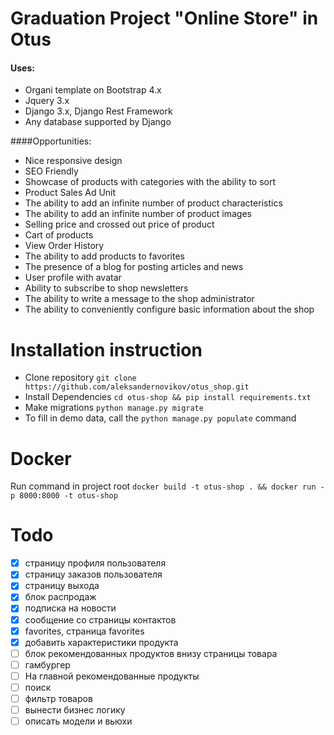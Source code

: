 # Graduation Project "Online Store" in Otus
#### Uses:
 - Organi template on Bootstrap 4.x
 - Jquery 3.x
 - Django 3.x, Django Rest Framework
 - Any database supported by Django


####Opportunities:

 - Nice responsive design 
 - SEO Friendly
 - Showcase of products with categories with the ability to sort
 - Product Sales Ad Unit
 - The ability to add an infinite number of product characteristics
 - The ability to add an infinite number of product images
 - Selling price and crossed out price of product
 - Cart of products
 - View Order History
 - The ability to add products to favorites
 - The presence of a blog for posting articles and news
 - User profile with avatar
 - Ability to subscribe to shop newsletters
 - The ability to write a message to the shop administrator
 - The ability to conveniently configure basic information about the shop
 
# Installation instruction
 - Clone repository `git clone https://github.com/aleksandernovikov/otus_shop.git`
 - Install Dependencies `cd otus-shop && pip install requirements.txt`
 - Make migrations `python manage.py migrate`
 - To fill in demo data, call the `python manage.py populate` command
 
# Docker
Run command in project root `docker build -t otus-shop . && docker run -p 8000:8000 -t otus-shop`

# Todo
- [x] страницу профиля пользователя
- [x] страницу заказов пользователя
- [x] страницу выхода
- [x] блок распродаж
- [x] подписка на новости
- [x] сообщение со страницы контактов
- [x] favorites, страница favorites
- [x] добавить характеристики продукта
- [ ] блок рекомендованных продуктов внизу страницы товара
- [ ] гамбургер
- [ ] На главной рекомендованные продукты
- [ ] поиск
- [ ] фильтр товаров
- [ ] вынести бизнес логику
- [ ] описать модели и вьюхи
